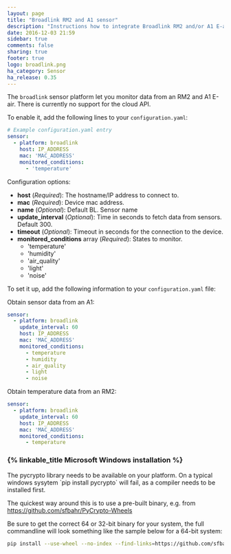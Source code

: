 ```yaml
---
layout: page
title: "Broadlink RM2 and A1 sensor"
description: "Instructions how to integrate Broadlink RM2 and/or A1 E-air sensors within Home Assistant."
date: 2016-12-03 21:59
sidebar: true
comments: false
sharing: true
footer: true
logo: broadlink.png
ha_category: Sensor
ha_release: 0.35
---
```



The `broadlink` sensor platform let you monitor data from an RM2 and A1 E-air. There is currently no support for the cloud API.

To enable it, add the following lines to your `configuration.yaml`:

```yaml
# Example configuration.yaml entry
sensor:
  - platform: broadlink
    host: IP_ADDRESS
    mac: 'MAC_ADDRESS'
    monitored_conditions:
      - 'temperature'
```

Configuration options:

- **host** (*Required*): The hostname/IP address to connect to.
- **mac** (*Required*):  Device mac address.
- **name** (*Optional*): Default BL. Sensor name
- **update_interval** (*Optional*): Time in seconds to fetch data from sensors. Default 300. 
- **timeout** (*Optional*): Timeout in seconds for the connection to the device.
- **monitored_conditions** array (*Required*): States to monitor.
    - 'temperature'
    - 'humidity'
    - 'air_quality'
    - 'light'
    - 'noise'

To set it up, add the following information to your `configuration.yaml` file:

Obtain sensor data from an A1:

```yaml
sensor:
  - platform: broadlink
    update_interval: 60
    host: IP_ADDRESS
    mac: 'MAC_ADDRESS'
    monitored_conditions:
      - temperature
      - humidity
      - air_quality
      - light
      - noise
```

Obtain temperature data from an RM2:

```yaml
sensor:
  - platform: broadlink
    update_interval: 60
    host: IP_ADDRESS
    mac: 'MAC_ADDRESS'
    monitored_conditions:
      - temperature
```

### {% linkable_title Microsoft Windows installation %}

<p class='note'>
The pycrypto library needs to be available on your platform. On a typical windows sysytem `pip install pycrypto` will fail, as a compiler needs to be installed first.
</p>

The quickest way around this is to use a pre-built binary, e.g. from https://github.com/sfbahr/PyCrypto-Wheels

Be sure to get the correct 64 or 32-bit binary for your system, the full commandline will look something like the sample below for a 64-bit system:

```bash
pip install --use-wheel --no-index --find-links=https://github.com/sfbahr/PyCrypto-Wheels/raw/master/pycrypto-2.6.1-cp35-none-win_amd64.whl pycrypto
```
